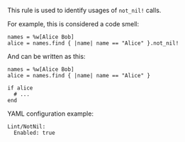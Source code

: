 This rule is used to identify usages of `not_nil!` calls.

For example, this is considered a code smell:

```
names = %w[Alice Bob]
alice = names.find { |name| name == "Alice" }.not_nil!
```

And can be written as this:

```
names = %w[Alice Bob]
alice = names.find { |name| name == "Alice" }

if alice
  # ...
end
```

YAML configuration example:

```
Lint/NotNil:
  Enabled: true
```
